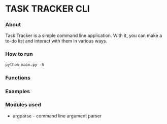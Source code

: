 # TASK TRACKER CLI

### About
Task Tracker is a simple command line application. With it, you can make a to-do list and interact with them in various ways.

### How to run
```python
python main.py -h
```

### Functions

### Examples


### Modules used

- argparse - command line argument parser

####
